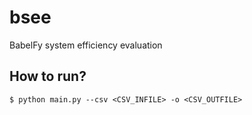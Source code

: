 # bsee
BabelFy system efficiency evaluation

## How to run?

```
$ python main.py --csv <CSV_INFILE> -o <CSV_OUTFILE>
```

